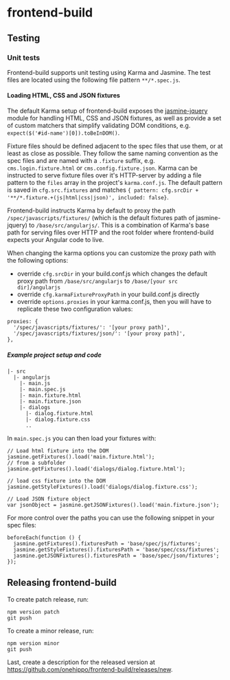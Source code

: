 # frontend-build

## Testing

### Unit tests
Frontend-build supports unit testing using Karma and Jasmine. The test files are located using the following file pattern `**/*.spec.js`.

#### Loading HTML, CSS and JSON fixtures
The default Karma setup of frontend-build exposes the [jasmine-jquery](https://github.com/velesin/jasmine-jquery) module
for handling HTML, CSS and JSON fixtures, as well as provide a set of custom matchers that simplify validating DOM conditions, e.g. `expect($('#id-name')[0]).toBeInDOM()`.

Fixture files should be defined adjacent to the spec files that use them, or at least as close as possible. They follow the same naming convention as the spec files and are named with a `.fixture` suffix, e.g. `cms.login.fixture.html` or `cms.config.fixture.json`. Karma can be instructed to serve fixture files over it's HTTP-server by adding a file pattern  to the `files` array in the project's `karma.conf.js`. The default pattern is saved in `cfg.src.fixtures` and matches `{ pattern: cfg.srcDir + '**/*.fixture.+(js|html|css|json)', included: false}`.

Frontend-build instructs Karma by default to proxy the path `/spec/javascripts/fixtures/` (which is the default fixtures path of jasmine-jquery) to `/base/src/angularjs/`. This is a combination of Karma's base path for serving files over HTTP and the root folder where frontend-build expects your Angular code to live.

When changing the karma options you can customize the proxy path with the following options:
* override `cfg.srcDir` in your build.conf.js which changes the default proxy path from `/base/src/angularjs` to `/base/[your src dir]/angularjs`
* override `cfg.karmaFixtureProxyPath` in your build.conf.js directly
* override `options.proxies` in your karma.conf.js, then you will have to replicate these two configuration values:
```
proxies: {
  '/spec/javascripts/fixtures/': '[your proxy path]',
  '/spec/javascripts/fixtures/json/': '[your proxy path]',
},
```

##### Example project setup and code
```
|- src
  |- angularjs
    |- main.js
    |- main.spec.js
    |- main.fixture.html
    |- main.fixture.json
    |- dialogs
      |- dialog.fixture.html
      |- dialog.fixture.css
      ..
```

In `main.spec.js` you can then load your fixtures with:
```
// Load html fixture into the DOM
jasmine.getFixtures().load('main.fixture.html');
// from a subfolder
jasmine.getFixtures().load('dialogs/dialog.fixture.html');

// load css fixture into the DOM
jasmine.getStyleFixtures().load('dialogs/dialog.fixture.css');

// Load JSON fixture object
var jsonObject = jasmine.getJSONFixtures().load('main.fixture.json');
```

For more control over the paths you can use the following snippet in your spec files:
```
beforeEach(function () {
  jasmine.getFixtures().fixturesPath = 'base/spec/js/fixtures';
  jasmine.getStyleFixtures().fixturesPath = 'base/spec/css/fixtures';
  jasmine.getJSONFixtures().fixturesPath = 'base/spec/json/fixtures';
});
```

## Releasing frontend-build

To create patch release, run:
```
npm version patch
git push
```

To create a minor release, run:
```
npm version minor
git push
```

Last, create a description for the released version at https://github.com/onehippo/frontend-build/releases/new.
